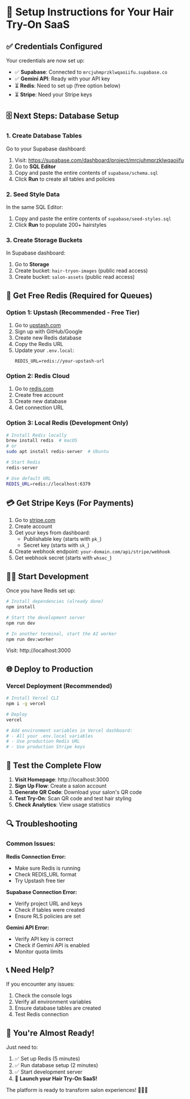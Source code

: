 # 🚀 Setup Instructions for Your Hair Try-On SaaS

## ✅ **Credentials Configured**

Your credentials are now set up:
- ✅ **Supabase**: Connected to `mrcjuhmprzklwqaoiifu.supabase.co`
- ✅ **Gemini API**: Ready with your API key
- ⏳ **Redis**: Need to set up (free option below)
- ⏳ **Stripe**: Need your Stripe keys

## 🗄️ **Next Steps: Database Setup**

### 1. **Create Database Tables**

Go to your Supabase dashboard:
1. Visit: https://supabase.com/dashboard/project/mrcjuhmprzklwqaoiifu
2. Go to **SQL Editor**
3. Copy and paste the entire contents of `supabase/schema.sql`
4. Click **Run** to create all tables and policies

### 2. **Seed Style Data**

In the same SQL Editor:
1. Copy and paste the entire contents of `supabase/seed-styles.sql`
2. Click **Run** to populate 200+ hairstyles

### 3. **Create Storage Buckets**

In Supabase dashboard:
1. Go to **Storage**
2. Create bucket: `hair-tryon-images` (public read access)
3. Create bucket: `salon-assets` (public read access)

## 🔴 **Get Free Redis (Required for Queues)**

### Option 1: Upstash (Recommended - Free Tier)
1. Go to [upstash.com](https://upstash.com)
2. Sign up with GitHub/Google
3. Create new Redis database
4. Copy the Redis URL
5. Update your `.env.local`:
   ```
   REDIS_URL=redis://your-upstash-url
   ```

### Option 2: Redis Cloud
1. Go to [redis.com](https://redis.com)
2. Create free account
3. Create new database
4. Get connection URL

### Option 3: Local Redis (Development Only)
```bash
# Install Redis locally
brew install redis  # macOS
# or
sudo apt install redis-server  # Ubuntu

# Start Redis
redis-server

# Use default URL
REDIS_URL=redis://localhost:6379
```

## 💳 **Get Stripe Keys (For Payments)**

1. Go to [stripe.com](https://stripe.com)
2. Create account
3. Get your keys from dashboard:
   - Publishable key (starts with `pk_`)
   - Secret key (starts with `sk_`)
4. Create webhook endpoint: `your-domain.com/api/stripe/webhook`
5. Get webhook secret (starts with `whsec_`)

## 🏃‍♂️ **Start Development**

Once you have Redis set up:

```bash
# Install dependencies (already done)
npm install

# Start the development server
npm run dev

# In another terminal, start the AI worker
npm run dev:worker
```

Visit: http://localhost:3000

## 🌐 **Deploy to Production**

### Vercel Deployment (Recommended)

```bash
# Install Vercel CLI
npm i -g vercel

# Deploy
vercel

# Add environment variables in Vercel dashboard:
# - All your .env.local variables
# - Use production Redis URL
# - Use production Stripe keys
```

## 🧪 **Test the Complete Flow**

1. **Visit Homepage**: http://localhost:3000
2. **Sign Up Flow**: Create a salon account
3. **Generate QR Code**: Download your salon's QR code
4. **Test Try-On**: Scan QR code and test hair styling
5. **Check Analytics**: View usage statistics

## 🔍 **Troubleshooting**

### Common Issues:

**Redis Connection Error:**
- Make sure Redis is running
- Check REDIS_URL format
- Try Upstash free tier

**Supabase Connection Error:**
- Verify project URL and keys
- Check if tables were created
- Ensure RLS policies are set

**Gemini API Error:**
- Verify API key is correct
- Check if Gemini API is enabled
- Monitor quota limits

## 📞 **Need Help?**

If you encounter any issues:
1. Check the console logs
2. Verify all environment variables
3. Ensure database tables are created
4. Test Redis connection

## 🎉 **You're Almost Ready!**

Just need to:
1. ✅ Set up Redis (5 minutes)
2. ✅ Run database setup (2 minutes)  
3. ✅ Start development server
4. 🚀 **Launch your Hair Try-On SaaS!**

The platform is ready to transform salon experiences! 💇‍♀️✨
